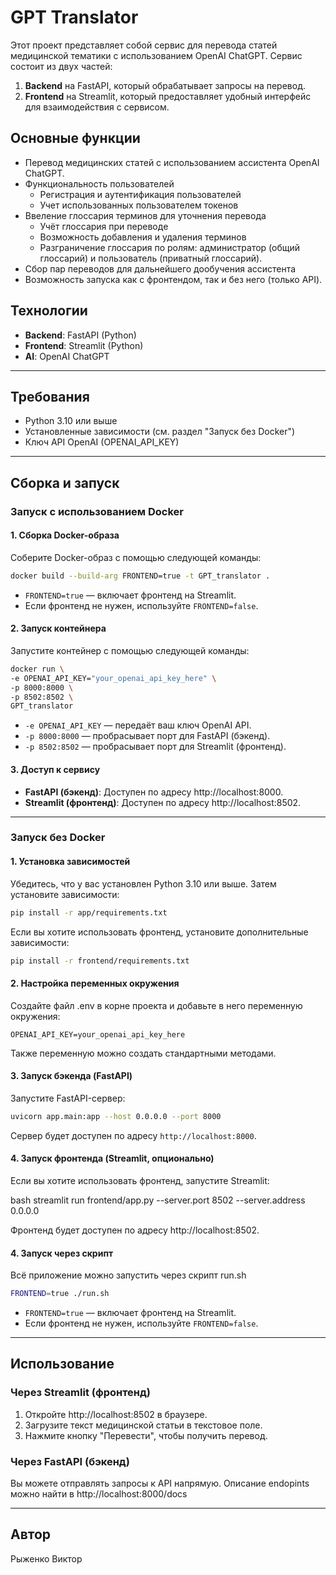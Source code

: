 # GPT Translator

Этот проект представляет собой сервис для перевода статей медицинской тематики с использованием OpenAI ChatGPT. Сервис состоит из двух частей:
1. **Backend** на FastAPI, который обрабатывает запросы на перевод.
2. **Frontend** на Streamlit, который предоставляет удобный интерфейс для взаимодействия с сервисом.

## Основные функции
- Перевод медицинских статей с использованием ассистента OpenAI ChatGPT.
- Функциональность пользователей 
  - Регистрация и аутентификация пользователей
  - Учет использованных пользователем токенов
- Ввеление глоссария терминов для уточнения перевода
  - Учёт глоссария при переводе
  - Возможность добавления и удаления терминов 
  - Разграничение глоссария по ролям: администратор (общий глоссарий) и пользователь (приватный глоссарий).
- Сбор пар переводов для дальнейшего дообучения ассистента 
- Возможность запуска как с фронтендом, так и без него (только API).

## Технологии
- **Backend**: FastAPI (Python)
- **Frontend**: Streamlit (Python)
- **AI**: OpenAI ChatGPT

---

## Требования
- Python 3.10 или выше
- Установленные зависимости (см. раздел "Запуск без Docker")
- Ключ API OpenAI (OPENAI_API_KEY)

---

## Сборка и запуск

### Запуск с использованием Docker

#### 1. Сборка Docker-образа

Соберите Docker-образ с помощью следующей команды:

```bash
docker build --build-arg FRONTEND=true -t GPT_translator . 
```

- `FRONTEND=true` — включает фронтенд на Streamlit.
- Если фронтенд не нужен, используйте `FRONTEND=false`.

#### 2. Запуск контейнера

Запустите контейнер с помощью следующей команды:

```bash 
docker run \  
-e OPENAI_API_KEY="your_openai_api_key_here" \  
-p 8000:8000 \  
-p 8502:8502 \  
GPT_translator
``` 

- `-e OPENAI_API_KEY` — передаёт ваш ключ OpenAI API.
- `-p 8000:8000` — пробрасывает порт для FastAPI (бэкенд).
- `-p 8502:8502` — пробрасывает порт для Streamlit (фронтенд).

#### 3. Доступ к сервису

- **FastAPI (бэкенд)**: Доступен по адресу http://localhost:8000.
- **Streamlit (фронтенд)**: Доступен по адресу http://localhost:8502.

---

### Запуск без Docker

#### 1. Установка зависимостей

Убедитесь, что у вас установлен Python 3.10 или выше. Затем установите зависимости:

```bash 
pip install -r app/requirements.txt 
```

Если вы хотите использовать фронтенд, установите дополнительные зависимости:

```bash 
pip install -r frontend/requirements.txt
``` 

#### 2. Настройка переменных окружения

Создайте файл .env в корне проекта и добавьте в него переменную окружения:

```env 
OPENAI_API_KEY=your_openai_api_key_here 
```

Также переменную можно создать стандартными методами.

#### 3. Запуск бэкенда (FastAPI)

Запустите FastAPI-сервер:

```bash 
uvicorn app.main:app --host 0.0.0.0 --port 8000 
```

Сервер будет доступен по адресу `http://localhost:8000`.

#### 4. Запуск фронтенда (Streamlit, опционально)

Если вы хотите использовать фронтенд, запустите Streamlit:

bash streamlit run frontend/app.py --server.port 8502 --server.address 0.0.0.0 

Фронтенд будет доступен по адресу http://localhost:8502.

#### 4. Запуск через скрипт

Всё приложение можно запустить через скрипт run.sh

```bash 
FRONTEND=true ./run.sh 
```
- `FRONTEND=true` — включает фронтенд на Streamlit.
- Если фронтенд не нужен, используйте `FRONTEND=false`.

---

## Использование

### Через Streamlit (фронтенд)
1. Откройте http://localhost:8502 в браузере.
2. Загрузите текст медицинской статьи в текстовое поле.
3. Нажмите кнопку "Перевести", чтобы получить перевод.

### Через FastAPI (бэкенд)
Вы можете отправлять запросы к API напрямую. Описание endopints можно найти в http://localhost:8000/docs

---

## Автор
Рыженко Виктор